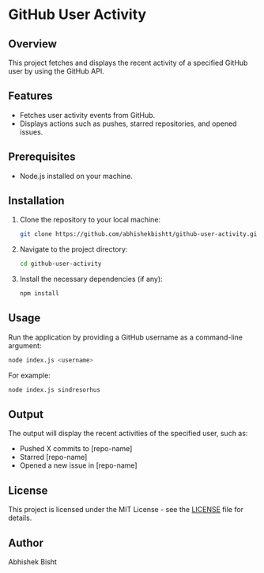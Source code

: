 # GitHub User Activity

## Overview
This project fetches and displays the recent activity of a specified GitHub user by using the GitHub API.

## Features
- Fetches user activity events from GitHub.
- Displays actions such as pushes, starred repositories, and opened issues.

## Prerequisites
- Node.js installed on your machine.

## Installation
1. Clone the repository to your local machine:
   ```bash
   git clone https://github.com/abhishekbishtt/github-user-activity.git
   ```
2. Navigate to the project directory:
   ```bash
   cd github-user-activity
   ```
3. Install the necessary dependencies (if any):
   ```bash
   npm install
   ```

## Usage
Run the application by providing a GitHub username as a command-line argument:
```bash
node index.js <username>
```

For example:
```bash
node index.js sindresorhus
```

## Output
The output will display the recent activities of the specified user, such as:
- Pushed X commits to [repo-name]
- Starred [repo-name]
- Opened a new issue in [repo-name]

## License
This project is licensed under the MIT License - see the [LICENSE](LICENSE) file for details.

## Author
Abhishek Bisht
